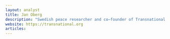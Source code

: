 ```yaml
---
layout: analyst
title: Jan Oberg
description: "Swedish peace researcher and co–founder of Transnational Foundation; independent thought leadership on conflict resolution and non–violence."
website: https://transnational.org
articles:
---
```


